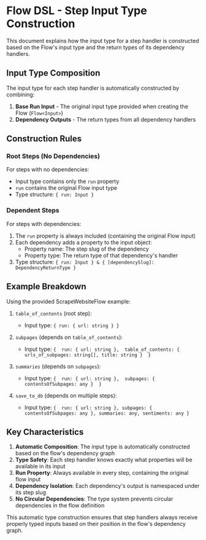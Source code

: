 # Flow DSL - Step Input Type Construction

This document explains how the input type for a step handler is constructed based on the Flow's input type and the return types of its dependency handlers.

## Input Type Composition

The input type for each step handler is automatically constructed by combining:

1. **Base Run Input** - The original input type provided when creating the Flow (`Flow<Input>`)
2. **Dependency Outputs** - The return types from all dependency handlers

## Construction Rules

### Root Steps (No Dependencies)
For steps with no dependencies:
- Input type contains only the `run` property
- `run` contains the original Flow input type
- Type structure: `{ run: Input }`

### Dependent Steps
For steps with dependencies:
1. The `run` property is always included (containing the original Flow input)
2. Each dependency adds a property to the input object:
   - Property name: The step slug of the dependency
   - Property type: The return type of that dependency's handler
3. Type structure: `{ run: Input } & { [dependencySlug]: DependencyReturnType }`

## Example Breakdown

Using the provided ScrapeWebsiteFlow example:

1. `table_of_contents` (root step):
   - Input type: `{ run: { url: string } }`

2. `subpages` (depends on `table_of_contents`):
   - Input type: `{ 
       run: { url: string }, 
       table_of_contents: { urls_of_subpages: string[], title: string } 
     }`

3. `summaries` (depends on `subpages`):
   - Input type: `{ 
       run: { url: string }, 
       subpages: { contentsOfSubpages: any } 
     }`

4. `save_to_db` (depends on multiple steps):
   - Input type: `{ 
       run: { url: string },
       subpages: { contentsOfSubpages: any },
       summaries: any,
       sentiments: any
     }`

## Key Characteristics

1. **Automatic Composition**: The input type is automatically constructed based on the flow's dependency graph
2. **Type Safety**: Each step handler knows exactly what properties will be available in its input
3. **Run Property**: Always available in every step, containing the original flow input
4. **Dependency Isolation**: Each dependency's output is namespaced under its step slug
5. **No Circular Dependencies**: The type system prevents circular dependencies in the flow definition

This automatic type construction ensures that step handlers always receive properly typed inputs based on their position in the flow's dependency graph.
